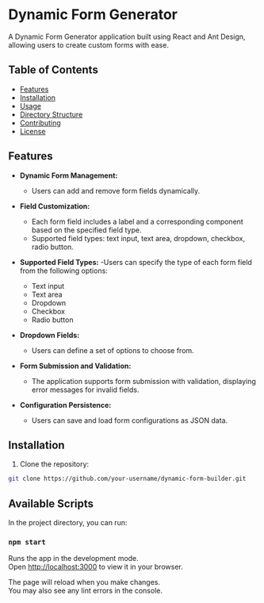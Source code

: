 # Dynamic Form Generator

A Dynamic Form Generator application built using React and Ant Design, allowing users to create custom forms with ease.

## Table of Contents

- [Features](#features)
- [Installation](#installation)
- [Usage](#usage)
- [Directory Structure](#directory-structure)
- [Contributing](#contributing)
- [License](#license)

## Features

- **Dynamic Form Management:**
  - Users can add and remove form fields dynamically.

- **Field Customization:**
  - Each form field includes a label and a corresponding component based on the specified field type.
  - Supported field types: text input, text area, dropdown, checkbox, radio button.

- **Supported Field Types:**
  -Users can specify the type of each form field from the following options:
    - Text input
    - Text area
    - Dropdown
    - Checkbox
    - Radio button
- **Dropdown Fields:**
  - Users can define a set of options to choose from.

- **Form Submission and Validation:**
  - The application supports form submission with validation, displaying error messages for invalid fields.

- **Configuration Persistence:**
  - Users can save and load form configurations as JSON data.

## Installation

1. Clone the repository:

```bash
git clone https://github.com/your-username/dynamic-form-builder.git
```
## Available Scripts

In the project directory, you can run:
### `npm start`

Runs the app in the development mode.\
Open [http://localhost:3000](http://localhost:3000) to view it in your browser.

The page will reload when you make changes.\
You may also see any lint errors in the console.